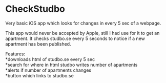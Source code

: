 # CheckStudbo
Very basic iOS app which looks for changes in every 5 sec of a webpage.

This app would never be accepted by Apple, still I had use for it to get an apartment. It checks studbo.se every 5 seconds to notice if a new apartment has been published. 

Features:<br>
*downloads html of studbo.se every 5 sec<br>
*search for where in html studbo writes number of apartments<br>
*alerts if number of apartments changes<br>
*button which links to studbo.se
